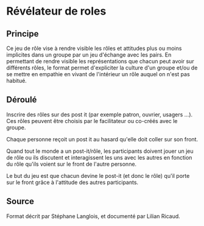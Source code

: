 # Révélateur de roles

## Principe

Ce jeu de rôle vise à rendre visible les rôles et attitudes plus ou moins implicites dans un groupe par un jeu d'échange avec les pairs. En permettant de rendre visible les représentations que chacun peut avoir sur différents rôles, le format permet d'expliciter la culture d'un groupe et/ou de se mettre en empathie en vivant de l'intérieur un rôle auquel on n'est pas habitué. 

## Déroulé

Inscrire des rôles sur des post it (par exemple patron, ouvrier, usagers …). Ces rôles peuvent être choisis par le facilitateur ou co-créés avec le groupe.

Chaque personne reçoit un post it au hasard qu'elle doit coller sur son front.

Quand tout le monde a un post-it/rôle, les participants doivent jouer un jeu de rôle ou ils discutent et interagissent les uns avec les autres en fonction du rôle qu'ils voient sur le front de l'autre personne.

Le but du jeu est que chacun devine le post-it (et donc le rôle) qu'il porte sur le front grâce à l'attitude des autres participants.

## Source

Format décrit par Stéphane Langlois, et documenté par Lilian Ricaud.
